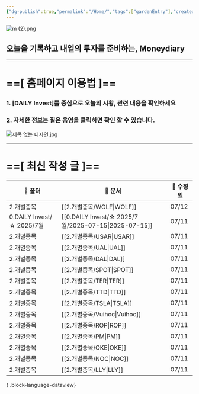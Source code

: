 ```yaml
---
{"dg-publish":true,"permalink":"/Home/","tags":["gardenEntry"],"created":"2025-06-09T13:40:49.286+09:00","updated":"2025-07-10T17:49:28.868+09:00"}
---
```


![m (2).png](/img/user/attachments/m%20(2).png)
## 오늘을 기록하고 내일의 투자를 준비하는, Moneydiary

------

# ==[ 홈페이지 이용법 ]==  

### 1. [DAILY Invest]를 중심으로 오늘의 시황, 관련 내용을 확인하세요

### 2. 자세한 정보는 짙은 음영을 클릭하면 확인 할 수 있습니다.

![제목 없는 디자인.jpg](/img/user/attachments/%EC%A0%9C%EB%AA%A9%20%EC%97%86%EB%8A%94%20%EB%94%94%EC%9E%90%EC%9D%B8.jpg)

----

# ==[ 최신 작성 글 ]==

| 📁 폴더                    | 📄 문서                                                  | 📅 수정일 |
| ------------------------ | ------------------------------------------------------ | ------ |
| 2.개별종목                   | [[2.개별종목/WOLF\|WOLF]]                               | 07/12  |
| 0.DAILY Invest/☆ 2025/7월 | [[0.DAILY Invest/☆ 2025/7월/2025-07-15\|2025-07-15]] | 07/11  |
| 2.개별종목                   | [[2.개별종목/USAR\|USAR]]                               | 07/11  |
| 2.개별종목                   | [[2.개별종목/UAL\|UAL]]                                 | 07/11  |
| 2.개별종목                   | [[2.개별종목/DAL\|DAL]]                                 | 07/11  |
| 2.개별종목                   | [[2.개별종목/SPOT\|SPOT]]                               | 07/11  |
| 2.개별종목                   | [[2.개별종목/TER\|TER]]                                 | 07/11  |
| 2.개별종목                   | [[2.개별종목/TTD\|TTD]]                                 | 07/11  |
| 2.개별종목                   | [[2.개별종목/TSLA\|TSLA]]                               | 07/11  |
| 2.개별종목                   | [[2.개별종목/Vuihoc\|Vuihoc]]                           | 07/11  |
| 2.개별종목                   | [[2.개별종목/ROP\|ROP]]                                 | 07/11  |
| 2.개별종목                   | [[2.개별종목/PM\|PM]]                                   | 07/11  |
| 2.개별종목                   | [[2.개별종목/OKE\|OKE]]                                 | 07/11  |
| 2.개별종목                   | [[2.개별종목/NOC\|NOC]]                                 | 07/11  |
| 2.개별종목                   | [[2.개별종목/LLY\|LLY]]                                 | 07/11  |

{ .block-language-dataview}

